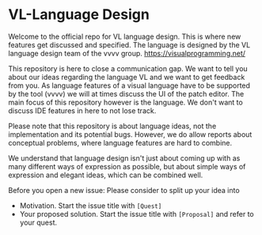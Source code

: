 # VL-Language Design
Welcome to the official repo for VL language design. This is where new features get discussed and specified. The language is designed by the VL language design team of the vvvv group. https://visualprogramming.net/ 

This repository is here to close a communication gap. We want to tell you about our ideas regarding the language VL and we want to get feedback from you.
As language features of a visual language have to be supported by the tool (vvvv) we will at times discuss the UI of the patch editor. The main focus of this repository however is the language. We don't want to discuss IDE features in here to not lose track.

Please note that this repository is about language ideas, not the implementation and its potential bugs. However, we do allow reports about conceptual problems, where language features are hard to combine. 

We understand that language design isn't just about coming up with as many different ways of expression as possible, but about simple ways of expression and elegant ideas, which can be combined well.

Before you open a new issue:
Please consider to split up your idea into
* Motivation. Start the issue title with `[Quest]`
* Your proposed solution. Start the issue title with `[Proposal]` and refer to your quest.
